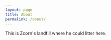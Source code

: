 ```yaml
---
layout: page
title: About
permalink: /about/
---
```


This is Zcorn's landfill where he could litter here. 
<!-- One day his friends found this unfinished site and reminded him. 
Then he picked it up.  -->
<!-- If you find something stupid on this site or just want to reach this guy. 
Pls [create an issue](https://github.com/zcorn2017/zcorn2017.github.io/issues/new/choose) or feel free to [email him](mailto://yumingzhou@link.cuhk.edu.cn). -->
